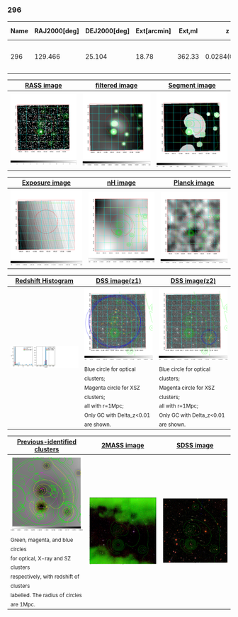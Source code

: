 <div STYLE="page-break-after: always;"></div>

### 296

|Name|RAJ2000[deg]|DEJ2000[deg] |Ext[arcmin]| Ext,ml | z | z_src| C|GC(XSZ,Delta_z<0.01)| GC(OPT,Delta_z<0.01)|GC| R_sig[arcmin] | R500[arcmin] | R500[Mpc]| CRsig[c/s] | CR500[c/s] |L500[1E44 erg/s]|F500[1E-12 erg/s/cm^2]| M500[1E14 Msun]|Tx[keV]|Cnt_sig|Beta|Rc[arcmin]|Comment|Alias|
|---|---|---|---|---|---|------|---|--------|---------|----------|---|---|---|---|---|---|---|---|---|---|---|---|---|---|
|296| 129.466| 25.104| 18.78| 362.33| 0.0284(0.005)| z1, z_xsz| B| MCXC| N| C, F20, MCXC, N, W| 39.675| 21.851| 0.747| 1.030(0.108)| 0.959(0.101)| 0.315(0.033)| 17.052(1.802)| 1.22(0.07)| 2.44(0.08)| 663.7| 0.511(-0.008+0.018)| 11.282(-0.661+0.926)| -| k578|

|[RASS image](../image/296/296_img.pdf)|[filtered image](../image/296/296_fil.pdf)|[Segment image](../image/296/296_seg.pdf)|
|-------------------|--------------------|-------------------|
| <img src="../image/296/296_img.png" width="300">  | <img src="../image/296/296_fil.png" width="300">   | <img src="../image/296/296_seg.png" width="300">  |

|[Exposure image](../image/296/296_mex.pdf)| [nH image](../image/296/296_nh.pdf)| [Planck image](../image/296/296_p.pdf)|
|-------------------|--------------------|-------------------|
|<img src="../image/296/296_mex.png" width="300">   | <img src="../image/296/296_nh.png" width="300">    | <img src="../image/296/296_p.png" width="300"> |

|[Redshift Histogram](../image/296/296_zg.pdf) | [DSS image(z1)](../image/296/296_dss_z1.pdf)      |  [DSS image(z2)](../image/296/296_dss_z2.pdf)    |
|-------------------|--------------------|-------------------|
|<img src="../image/296/296_zg.png" width="300"> |<img src="../image/296/296_dss_z1.png" width="300"> <sub><br>Blue circle for optical clusters; <br>Magenta circle for XSZ clusters; <br>all with r=1Mpc; <br>Only GC with Delta_z<0.01 are shown. </sub>| <img src="../image/296/296_dss_z2.png" width="300"><sub><br>Blue circle for optical clusters; <br>Magenta circle for XSZ clusters; <br>all with r=1Mpc; <br>Only GC with Delta_z<0.01 are shown. </sub> |

|[Previous-identified clusters](../image/296/296_gc.pdf) | [2MASS image](../image/296/296_2mass.pdf)      |[SDSS image](../image/296/296_sdss.pdf)   |
|-------------------|-------------------|-------------------|
|<img src=../image/296/296_gc.png width="300"> <br><sub>Green, magenta, and blue circles <br>for optical, X-ray and SZ clusters <br>respectively, with redshift of clusters <br>labelled. The radius of circles <br>are 1Mpc.</sub>|<img src="../image/296/296_2mass.png" width="300">  | <img src="../image/296/296_sdss.png" width="300">  |




